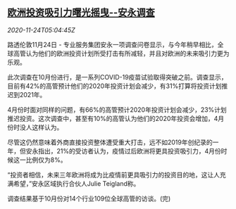 <!--1606195399000-->
[欧洲投资吸引力曙光摇曳--安永调查](https://cn.reuters.com/article/eysurvey-investment-appeal-1124-tues-idCNKBS2840D0)
------

<div><i>2020-11-24T05:04:45Z</i></div><p>路透伦敦11月24日 - 专业服务集团安永一项调查问卷显示，与今年稍早相比，全球高管认为他们的欧洲投资计划所受打击有所减轻，并且对欧洲的未来吸引力更为乐观。</p><p>此次调查在10月份进行，是一系列COVID-19疫苗试验取得突破之前。调查显示，目前有42%的高管预计他们的2020年投资计划会减少，有31%打算将投资计划推迟到2021年。</p><p>4月份时面对同样的问题，有66%的高管预计2020年投资计划会减少，23%计划推迟投资。这次调查中，甚至有10%的高管认为他们的2020年投资会增加，4月份时没人这样认为。</p><p>尽管这仍然意味着外商直接投资整体遭受重大打击，远不如2019年创纪录的一年，但安永指出，21%的受访者认为，疫情过后欧洲将更具投资吸引力，4月份时候这一比例仅为8%。</p><p>“投资者相信，未来三年欧洲将成为比疫情前更具吸引力的投资目的地，这让人充满希望，”安永区域执行合伙人Julie Teigland称。</p><p>调查结果基于10月份对14个行业109位全球高管的访谈。(完)</p>
